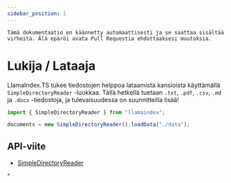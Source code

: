 ```yaml
---
sidebar_position: 1
---
```


`Tämä dokumentaatio on käännetty automaattisesti ja se saattaa sisältää virheitä. Älä epäröi avata Pull Requestia ehdottaaksesi muutoksia.`

# Lukija / Lataaja

LlamaIndex.TS tukee tiedostojen helppoa lataamista kansioista käyttämällä `SimpleDirectoryReader` -luokkaa. Tällä hetkellä tuetaan `.txt`, `.pdf`, `.csv`, `.md` ja `.docx` -tiedostoja, ja tulevaisuudessa on suunnitteilla lisää!

```typescript
import { SimpleDirectoryReader } from "llamaindex";

documents = new SimpleDirectoryReader().loadData("./data");
```

## API-viite

- [SimpleDirectoryReader](../../api/classes/SimpleDirectoryReader.md)

"
